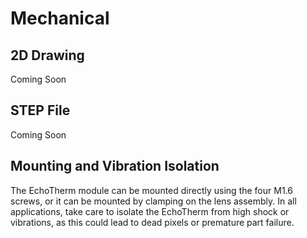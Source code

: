 # Mechanical


## 2D Drawing

Coming Soon

## STEP File

Coming Soon

## Mounting and Vibration Isolation

The EchoTherm module can be mounted directly using the four M1.6 screws, or it can be mounted by clamping on the lens assembly. In all applications, take care to isolate the EchoTherm from high shock or vibrations, as this could lead to dead pixels or premature part failure.





